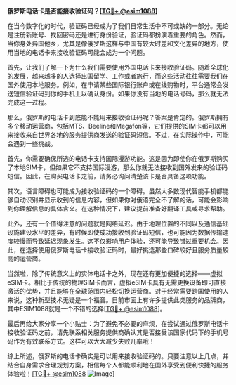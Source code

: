 **俄罗斯电话卡是否能接收验证码？[[TG💪+ @esim1088](https://t.me/s/esim1088)]**

在当今数字化的时代，验证码已经成为了我们日常生活中不可或缺的一部分。无论是注册新账号、找回密码还是进行身份验证，验证码都扮演着重要的角色。然而，当你身处异国他乡，尤其是像俄罗斯这样与中国有较大时差和文化差异的地方，使用当地的电话卡来接收验证码可能会成为一个问题。

首先，让我们了解一下为什么我们需要使用外国电话卡来接收验证码。随着全球化的发展，越来越多的人选择出国留学、工作或者旅行，而这些活动往往需要我们在国外使用本地服务。例如，在申请某些国际银行账户或在线购物时，平台通常会发送短信验证码到你的手机上以确认身份。如果你没有当地的电话号码，那么就无法完成这一过程。

那么，俄罗斯的电话卡到底能不能用来接收验证码呢？答案是肯定的。俄罗斯拥有多个移动运营商，包括MTS、Beeline和Megafon等，它们提供的SIM卡都可以用来接收来自世界各地的服务提供商发送的验证码短信。不过，在实际操作中，可能会遇到一些挑战。

首先，你需要确保所选的电话卡支持国际漫游功能。这是因为即使你在俄罗斯购买了本地SIM卡，但如果它不支持国际漫游，那么你就无法接收到国外发来的验证码短信。因此，在购买电话卡之前，请务必询问清楚该卡是否具备这项功能。

其次，语言障碍也可能成为接收验证码的一个障碍。虽然大多数现代智能手机都能够自动识别并显示收到的信息内容，但如果你对俄语完全不了解的话，可能会影响到你理解信息的具体含义。在这种情况下，建议提前准备好翻译工具或寻求帮助。

此外，还有一个值得注意的问题就是网络延迟。由于地理位置的不同以及通信基础设施建设水平的差异，有时候即使成功接收到验证码短信，也可能因为数据传输速度较慢而导致延迟现象发生。这不仅影响用户体验，还可能导致错过重要机会。因此，在选择使用俄罗斯电话卡接收验证码时，最好挑选那些口碑较好且服务质量较高的运营商。

当然啦，除了传统意义上的实体电话卡之外，现在还有更加便捷的选择——虚拟eSIM卡。相比于传统的物理SIM卡而言，虚拟eSIM卡具有无需更换设备即可直接激活的优势，并且能够在全球范围内轻松切换运营商。对于经常需要跨国使用的人来说，这种新型技术无疑是一个福音。目前市面上有许多提供此类服务的品牌商，其中ESIM1088就是一个不错的选择[[TG💪+ @esim1088](https://t.me/s/esim1088)]。

最后再给大家分享一个小贴士：为了避免不必要的麻烦，在尝试通过俄罗斯电话卡接收验证码之前，请先联系相关服务提供商确认其是否接受该国家代码下的手机号码作为有效联系方式。这样可以大大减少失败几率哦！

综上所述，俄罗斯的电话卡确实是可以用来接收验证码的。只要注意以上几点，并结合自身需求合理规划方案，相信每个人都能顺利地在国外享受到便利快捷的服务体验啦！[[TG💪+ @esim1088](https://t.me/s/esim1088) ![Image](https://i.postimg.cc/4NQfJmqS/Snipaste-2025-05-13-00-14-12.png)]
